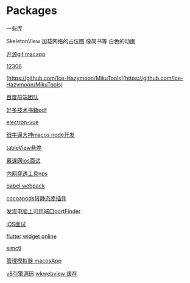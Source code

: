 # Packages
一些库


SkeletonView   加载网络的占位图 像简书等 白色的动画


[开源gif macapp](https://github.com/sindresorhus/Gifski)

[12306](https://github.com/testerSunshine/12306)

[https://github.com/Ice-Hazymoon/MikuTools](https://github.com/Ice-Hazymoon/MikuTools)

[百度前端团队](https://github.com/fex-team/)

[好多技术书籍pdf](https://github.com/iamshuaidi/CS-Book)

[electron-vue](https://simulatedgreg.gitbooks.io/electron-vue/content/cn/using-electron-builder.html)

[很牛逼大神macos node开发](https://github.com/sindresorhus)

[tableView悬停](https://github.com/Roylee-ML/SwipeTableView)

[慕课网ios面试](https://github.com/liuaaaddxiaoer/ReadyForBAT)

[内网穿透工具nps](https://github.com/cnlh/nps)

[babel webpack](https://www.cnblogs.com/tugenhua0707/p/9452471.html)

[cocoapods转静态库插件](https://github.com/leavez/cocoapods-static-swift-framework)

[发现电脑上可用端口portFinder](https://github.com/http-party/node-portfinder)

[iOS面试](https://github.com/ChenYilong/iOSInterviewQuestions/blob/master/01%E3%80%8A%E6%8B%9B%E8%81%98%E4%B8%80%E4%B8%AA%E9%9D%A0%E8%B0%B1%E7%9A%84iOS%E3%80%8B%E9%9D%A2%E8%AF%95%E9%A2%98%E5%8F%82%E8%80%83%E7%AD%94%E6%A1%88/%E3%80%8A%E6%8B%9B%E8%81%98%E4%B8%80%E4%B8%AA%E9%9D%A0%E8%B0%B1%E7%9A%84iOS%E3%80%8B%E9%9D%A2%E8%AF%95%E9%A2%98%E5%8F%82%E8%80%83%E7%AD%94%E6%A1%88%EF%BC%88%E4%B8%8A%EF%BC%89.md)

[flutter widget online](https://github.com/blankapp)

[simctl](https://blog.csdn.net/TuGeLe/article/details/80848300)

[管理模拟器 macosApp](https://github.com/dsmelov/simsim)

[v8引擎源码](https://github.com/liuaaaddxiaoer/v8)
[wkwebview 缓存](https://github.com/karosLi/KKJSBridge)
